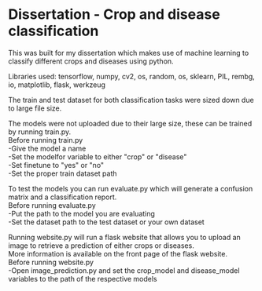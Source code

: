# Dissertation - Crop and disease classification

This was built for my dissertation which makes use of machine learning to classify different crops and diseases using python.

Libraries used: tensorflow, numpy, cv2, os, random, os, sklearn, PIL, rembg, io, matplotlib, flask, werkzeug

The train and test dataset for both classification tasks were sized down due to large file size.

The models were not uploaded due to their large size, these can be trained by running train.py.<br/>
Before running train.py<br/>
-Give the model a name<br/>
-Set the modelfor variable to either "crop" or "disease"<br/>
-Set finetune to "yes" or "no"<br/>
-Set the proper train dataset path

To test the models you can run evaluate.py which will generate a confusion matrix and a classification report.<br/>
Before running evaluate.py<br/>
-Put the path to the model you are evaluating<br/>
-Set the dataset path to the test dataset or your own dataset

Running website.py will run a flask website that allows you to upload an image to retrieve a prediction of either crops or diseases.<br/>
More information is available on the front page of the flask website.<br/>
Before running website.py<br/>
-Open image_prediction.py and set the crop_model and disease_model variables to the path of the respective models
